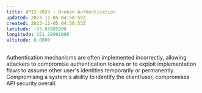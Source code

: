 ```yaml
---
title: API2:2023 - Broken Authentication
updated: 2023-11-05 04:50:59Z
created: 2023-11-05 04:50:53Z
latitude: -33.85985000
longitude: 151.20901000
altitude: 0.0000
---
```


Authentication mechanisms are often implemented incorrectly, allowing attackers to compromise authentication tokens or to exploit implementation flaws to assume other user's identities temporarily or permanently. Compromising a system's ability to identify the client/user, compromises API security overall.